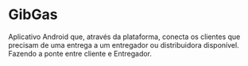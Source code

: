 # GibGas
Aplicativo Android que, através da plataforma, conecta os clientes que precisam de uma entrega a um entregador ou distribuidora disponível. Fazendo a ponte entre cliente e Entregador. 

